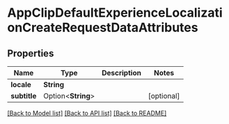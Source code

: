 # AppClipDefaultExperienceLocalizationCreateRequestDataAttributes

## Properties

Name | Type | Description | Notes
------------ | ------------- | ------------- | -------------
**locale** | **String** |  | 
**subtitle** | Option<**String**> |  | [optional]

[[Back to Model list]](../README.md#documentation-for-models) [[Back to API list]](../README.md#documentation-for-api-endpoints) [[Back to README]](../README.md)



